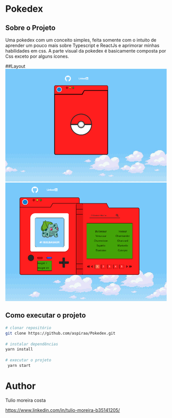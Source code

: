 # Pokedex





## Sobre o Projeto

Uma pokedex com um conceito simples, feita somente com o intuito de aprender um pouco mais sobre Typescript e ReactJs e aprimorar minhas habilidades em css.
A parte visual da pokedex é basicamente composta por Css exceto por alguns ícones. 
  
 ##Layout 
![imagem1](https://github.com/aspiraa/Pokedex/blob/main/src/assets/print01.png)
![imagem2](https://github.com/aspiraa/Pokedex/blob/main/src/assets/print02.png)
 
 
 
 ## Como executar o projeto
 
 ```bash
 # clonar repositório  
 git clone https://github.com/aspiraa/Pokedex.git
 
 # instalar dependências 
 yarn install
 
 # executar o projeto
  yarn start
 ```

# Author

Tulio moreira costa

https://www.linkedin.com/in/tulio-moreira-b35141205/

